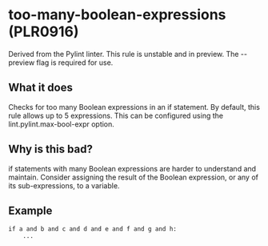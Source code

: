 # too-many-boolean-expressions (PLR0916)
Derived from the Pylint linter.
This rule is unstable and in preview. The --preview flag is required for use.
## What it does
Checks for too many Boolean expressions in an if statement.
By default, this rule allows up to 5 expressions. This can be configured
using the lint.pylint.max-bool-expr option.
## Why is this bad?
if statements with many Boolean expressions are harder to understand
and maintain. Consider assigning the result of the Boolean expression,
or any of its sub-expressions, to a variable.
## Example
```
if a and b and c and d and e and f and g and h:
    ...
```